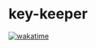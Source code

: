 # key-keeper
[![wakatime](https://wakatime.com/badge/github/teuchezh/key-keeper.svg)](https://wakatime.com/badge/github/teuchezh/key-keeper)